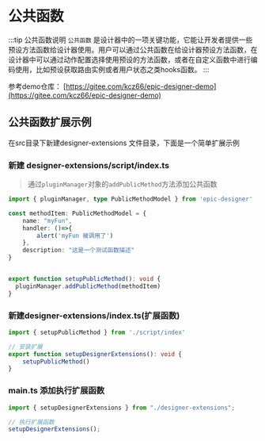 # 公共函数

:::tip 公共函数说明
`公共函数` 是设计器中的一项关键功能，它能让开发者提供一些预设方法函数给设计器使用。用户可以通过公共函数在给设计器预设方法函数，在设计器中可以通过动作配置选择使用预设的方法函数，或者在自定义函数中进行编码使用，比如预设获取路由实例或者用户状态之类hooks函数。
:::

参考demo仓库： [https://gitee.com/kcz66/epic-designer-demo](https://gitee.com/kcz66/epic-designer-demo)

## 公共函数扩展示例

在src目录下新建designer-extensions 文件目录，下面是一个简单扩展示例

### 新建 designer-extensions/script/index.ts

> 通过`pluginManager`对象的`addPublicMethod`方法添加公共函数

```ts
import { pluginManager, type PublicMethodModel } from 'epic-designer'

const methodItem: PublicMethodModel = {
    name: "myFun",
    handler: ()=>{
        alert('myFun 被调用了')
    },
    description: "这是一个测试函数描述"
}


export function setupPublicMethod(): void {
  pluginManager.addPublicMethod(methodItem)  
}
```

### 新建designer-extensions/index.ts(扩展函数)

```ts
import { setupPublicMethod } from './script/index'

// 安装扩展
export function setupDesignerExtensions(): void {
	setupPublicMethod()
}
```

### main.ts 添加执行扩展函数

```ts
import { setupDesignerExtensions } from "./designer-extensions";

// 执行扩展函数
setupDesignerExtensions();
```
